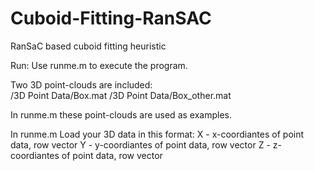 # Cuboid-Fitting-RanSAC
RanSaC based cuboid fitting heuristic

Run:
  Use runme.m to execute the program.

  Two 3D point-clouds are included:       
    /3D Point Data/Box.mat
    /3D Point Data/Box_other.mat
    
  In runme.m these point-clouds are used as examples.
  
  In runme.m Load your 3D data in this format:
    X - x-coordiantes of point data, row vector
    Y - y-coordiantes of point data, row vector
    Z - z-coordiantes of point data, row vector
  
